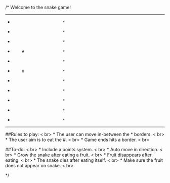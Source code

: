 /*
Welcome to the snake game!

*****************************
*                           *
*                           *
*                           *
*         #                 *
*                           *
*         0                 *
*                           *
*                           *
*                           *
*                           *
*                           *
***************************** 

##Rules to play: < br>
    * The user can move in-between the * borders. < br>
    * The user aim is to eat the #.  < br>
    * Game ends hits a border. < br>
    
##To-do: < br>
    * Include a points system. < br>
    * Auto move in direction. < br>
    * Grow the snake after eating a fruit. < br>
    * Fruit disappears after eating. < br>
    * The snake dies after eating itself. < br>
    * Make sure the fruit does not appear on snake. < br>

*/
